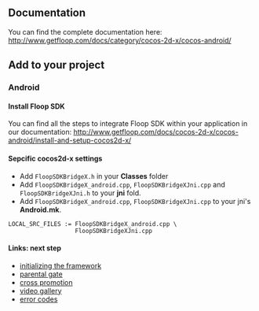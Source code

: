 ## Documentation
You can find the complete documentation here: http://www.getfloop.com/docs/category/cocos-2d-x/cocos-android/
## Add to your project

### Android

#### Install Floop SDK
You can find all the steps to integrate Floop SDK within your application in our documentation: http://www.getfloop.com/docs/cocos-2d-x/cocos-android/install-and-setup-cocos2d-x/

#### Sepcific cocos2d-x settings

* Add `FloopSDKBridgeX.h` in your **Classes** folder
* Add `FloopSDKBridgeX_android.cpp`, `FloopSDKBridgeXJni.cpp` and `FloopSDKBridgeXJni.h` to your **jni** fold.
* Add `FloopSDKBridgeX_android.cpp`, `FloopSDKBridgeXJni.cpp` to your jni's **Android.mk**.

```
LOCAL_SRC_FILES := FloopSDKBridgeX_android.cpp \
                   FloopSDKBridgeXJni.cpp
```

#### Links: next step
* [initializing the framework](http://www.getfloop.com/docs/cocos-2d-x/cocos-android/install-and-setup-cocos2d-x/#initializing-the-framework)
* [parental gate]()
* [cross promotion](http://www.getfloop.com/docs/cocos-2d-x/cross-promotion-cocos-2d-x/)
* [video gallery](http://www.getfloop.com/docs/cocos-2d-x/video-gallery-cocos-2d-x/)
* [error codes](http://www.getfloop.com/docs/cocos-2d-x/cocos-android/errors-http-responses-codes-5/)
